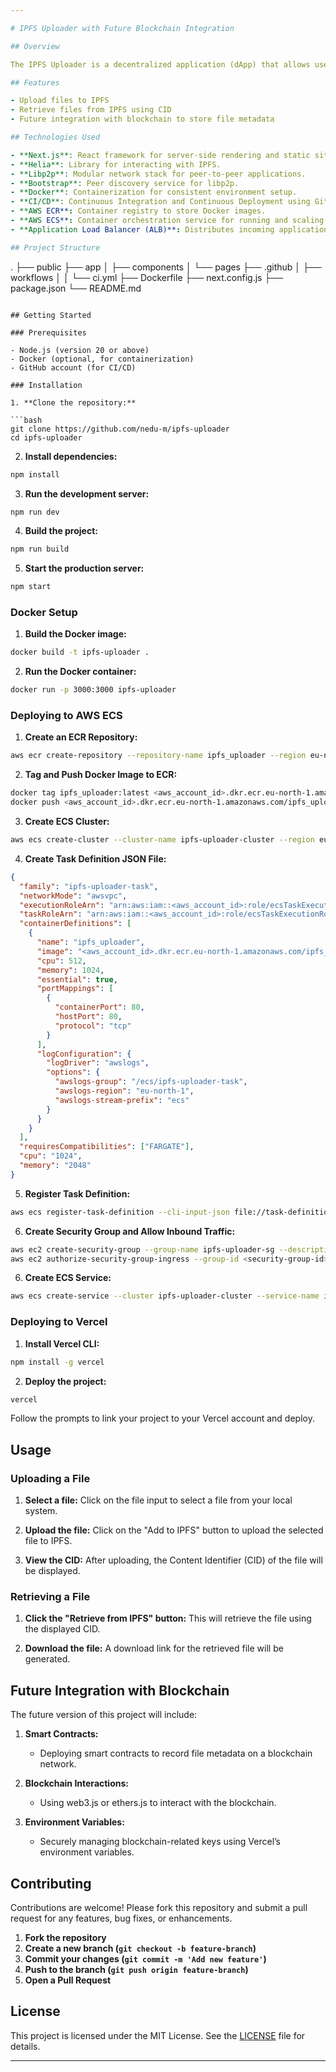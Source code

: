 ```yaml
---

# IPFS Uploader with Future Blockchain Integration

## Overview

The IPFS Uploader is a decentralized application (dApp) that allows users to upload files to the InterPlanetary File System (IPFS) and retrieve them using their unique Content Identifier (CID). This project is built using Next.js and Helia, providing a robust interface for file management on the IPFS network. Future updates will integrate blockchain technology to record file metadata on a smart contract, enhancing the security and traceability of the uploaded files.

## Features

- Upload files to IPFS
- Retrieve files from IPFS using CID
- Future integration with blockchain to store file metadata

## Technologies Used

- **Next.js**: React framework for server-side rendering and static site generation.
- **Helia**: Library for interacting with IPFS.
- **Libp2p**: Modular network stack for peer-to-peer applications.
- **Bootstrap**: Peer discovery service for libp2p.
- **Docker**: Containerization for consistent environment setup.
- **CI/CD**: Continuous Integration and Continuous Deployment using GitHub Actions.
- **AWS ECR**: Container registry to store Docker images.
- **AWS ECS**: Container orchestration service for running and scaling containerized applications.
- **Application Load Balancer (ALB)**: Distributes incoming application traffic across multiple targets for increased availability.

## Project Structure

```
.
├── public
├── app
│   ├── components
│   └── pages
├── .github
│   ├── workflows
│   │   └── ci.yml
├── Dockerfile
├── next.config.js
├── package.json
└── README.md
```

## Getting Started

### Prerequisites

- Node.js (version 20 or above)
- Docker (optional, for containerization)
- GitHub account (for CI/CD)

### Installation

1. **Clone the repository:**

```bash
git clone https://github.com/nedu-m/ipfs-uploader
cd ipfs-uploader
```

2. **Install dependencies:**

```bash
npm install
```

3. **Run the development server:**

```bash
npm run dev
```

4. **Build the project:**

```bash
npm run build
```

5. **Start the production server:**

```bash
npm start
```

### Docker Setup

1. **Build the Docker image:**

```bash
docker build -t ipfs-uploader .
```

2. **Run the Docker container:**

```bash
docker run -p 3000:3000 ipfs-uploader
```

### Deploying to AWS ECS

1. **Create an ECR Repository:**

```bash
aws ecr create-repository --repository-name ipfs_uploader --region eu-north-1
```

2. **Tag and Push Docker Image to ECR:**

```bash
docker tag ipfs_uploader:latest <aws_account_id>.dkr.ecr.eu-north-1.amazonaws.com/ipfs_uploader:latest
docker push <aws_account_id>.dkr.ecr.eu-north-1.amazonaws.com/ipfs_uploader:latest
```

3. **Create ECS Cluster:**

```bash
aws ecs create-cluster --cluster-name ipfs-uploader-cluster --region eu-north-1
```

4. **Create Task Definition JSON File:**

```json
{
  "family": "ipfs-uploader-task",
  "networkMode": "awsvpc",
  "executionRoleArn": "arn:aws:iam::<aws_account_id>:role/ecsTaskExecutionRole",
  "taskRoleArn": "arn:aws:iam::<aws_account_id>:role/ecsTaskExecutionRole",
  "containerDefinitions": [
    {
      "name": "ipfs_uploader",
      "image": "<aws_account_id>.dkr.ecr.eu-north-1.amazonaws.com/ipfs_uploader:latest",
      "cpu": 512,
      "memory": 1024,
      "essential": true,
      "portMappings": [
        {
          "containerPort": 80,
          "hostPort": 80,
          "protocol": "tcp"
        }
      ],
      "logConfiguration": {
        "logDriver": "awslogs",
        "options": {
          "awslogs-group": "/ecs/ipfs-uploader-task",
          "awslogs-region": "eu-north-1",
          "awslogs-stream-prefix": "ecs"
        }
      }
    }
  ],
  "requiresCompatibilities": ["FARGATE"],
  "cpu": "1024",
  "memory": "2048"
}

```

5. **Register Task Definition:**

```bash
aws ecs register-task-definition --cli-input-json file://task-definition.json
```

6. **Create Security Group and Allow Inbound Traffic:**

```bash
aws ec2 create-security-group --group-name ipfs-uploader-sg --description "Security group for IPFS uploader" --vpc-id <vpc-id> --region eu-north-1
aws ec2 authorize-security-group-ingress --group-id <security-group-id> --protocol tcp --port 80 --cidr 0.0.0.0/0 --region eu-north-1
```

6. **Create ECS Service:**

```bash
aws ecs create-service --cluster ipfs-uploader-cluster --service-name ipfs-uploader-service --task-definition ipfs-uploader-task --desired-count 1 --launch-type FARGATE --network-configuration "awsvpcConfiguration={subnets=[<subnet-1>,<subnet-2>,<subnet-3>],securityGroups=[<security-group-id>],assignPublicIp=ENABLED}" --region eu-north-1
```

### Deploying to Vercel

1. **Install Vercel CLI:**

```bash
npm install -g vercel
```

2. **Deploy the project:**

```bash
vercel
```

Follow the prompts to link your project to your Vercel account and deploy.

## Usage

### Uploading a File

1. **Select a file:**
   Click on the file input to select a file from your local system.

2. **Upload the file:**
   Click on the "Add to IPFS" button to upload the selected file to IPFS.

3. **View the CID:**
   After uploading, the Content Identifier (CID) of the file will be displayed.

### Retrieving a File

1. **Click the "Retrieve from IPFS" button:**
   This will retrieve the file using the displayed CID.

2. **Download the file:**
   A download link for the retrieved file will be generated.

## Future Integration with Blockchain

The future version of this project will include:

1. **Smart Contracts:**
   - Deploying smart contracts to record file metadata on a blockchain network.

2. **Blockchain Interactions:**
   - Using web3.js or ethers.js to interact with the blockchain.

3. **Environment Variables:**
   - Securely managing blockchain-related keys using Vercel’s environment variables.

## Contributing

Contributions are welcome! Please fork this repository and submit a pull request for any features, bug fixes, or enhancements.

1. **Fork the repository**
2. **Create a new branch (`git checkout -b feature-branch`)**
3. **Commit your changes (`git commit -m 'Add new feature'`)**
4. **Push to the branch (`git push origin feature-branch`)**
5. **Open a Pull Request**

## License

This project is licensed under the MIT License. See the [LICENSE](LICENSE) file for details.

---
```


